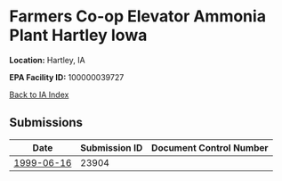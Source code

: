 # Farmers Co-op Elevator Ammonia Plant Hartley Iowa

**Location:** Hartley, IA

**EPA Facility ID:** 100000039727

[Back to IA Index](../../index.md)

## Submissions

| Date | Submission ID | Document Control Number |
|------|--------------|-------------------------|
| [1999-06-16](submissions/23904.md) | 23904 |  |
